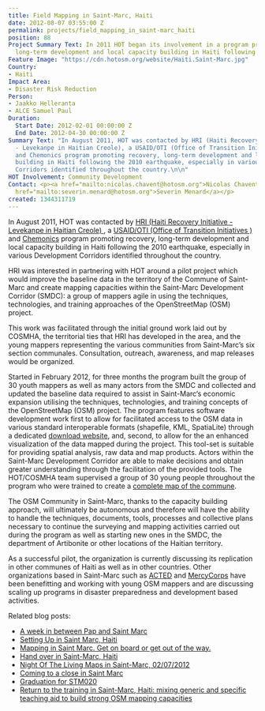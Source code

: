 ```yaml
---
title: Field Mapping in Saint-Marc, Haiti
date: 2012-08-07 03:55:00 Z
permalink: projects/field_mapping_in_saint-marc_haiti
position: 88
Project Summary Text: In 2011 HOT began its involvement in a program promoting recovery,
  long-term development and local capacity building in Haiti following the 2010 earthquake.
Feature Image: "https://cdn.hotosm.org/website/Haiti.Saint-Marc.jpg"
Country:
- Haiti
Impact Area:
- Disaster Risk Reduction
Person:
- Jaakko Helleranta
- ALCE Samuel Paul
Duration:
  Start Date: 2012-02-01 00:00:00 Z
  End Date: 2012-04-30 00:00:00 Z
Summary Text: "In August 2011, HOT was contacted by HRI (Haiti Recovery Initiative
  - Levekanpe in Haitian Creole), a USAID/OTI (Office of Transition Initiatives )
  and Chemonics program promoting recovery, long-term development and local capacity
  building in Haiti following the 2010 earthquake, especially in various Development
  Corridors identified throughout the country.\n\n"
HOT Involvement: Community Development
Contact: <p><a href="mailto:nicolas.chavent@hotosm.org">Nicolas Chavent</a><br><a
  href="mailto:severin.menard@hotosm.org">Severin Menard</a></p>
created: 1344311719
---
```


<p>In August 2011, HOT was contacted by <a href="http://www.chemonics.com/OurWork/OurProjects/Pages/Haiti%20Recovery%20Initiative%20II.aspx"> HRI (Haiti Recovery Initiative - Levekanpe in Haitian Creole) </a>, a <a href="http://www.globalcorps.com/oti.html"> USAID/OTI (Office of Transition Initiatives ) </a> and <a href="http://www.chemonics.com/Pages/Home.aspx">Chemonics</a> program promoting recovery, long-term development and local capacity building in Haiti following the 2010 earthquake, especially in various Development Corridors identified throughout the country.&nbsp; <!--break--></p><p>HRI was interested in partnering with HOT around a pilot project which would improve the baseline data in the territory of the Commune of Saint-Marc and create mapping capacities within the Saint-Marc Development Corridor (SMDC): a group of mappers agile in using the techniques, technologies, and training approaches of the OpenStreetMap (OSM) project.</p><p>This work was facilitated through the initial ground work laid out by COSMHA, the territorial ties that HRI has developed in the area, and the young mappers representing the various communities from Saint-Marc’s six section communales. Consultation, outreach, awareness, and map releases would be organized.</p><p>Started in February 2012, for three months the program built the group of 30 youth mappers as well as many actors from the SMDC and collected and updated the baseline data required to assist in Saint-Marc‘s economic expansion utilising the techniques, technologies, and training concepts of the OpenStreetMap (OSM) project. The program features software development work first to allow for facilitated access to the OSM data in various standard interoperable formats (shapefile, KML, SpatiaLite) through a dedicated <a href="http://hot-export.geofabrik.de/">download website</a>, and, second, to allow for the an enhanced visualization of the data mapped during the project. This tool-set is suitable for providing spatial analysis, raw data and map products. Actors within the Saint-Marc Development Corridor are able to make decisions and obtain greater understanding through the facilitation of the provided tools. The HOT/COSMHA team supervised a group of 30 young people throughout the program who were trained to create a <a href="http://www.openstreetmap.org/?lat=19.1006&amp;lon=-72.693&amp;zoom=14&amp;layers=M">complete map of the commune</a>.</p><p>The OSM Community in Saint-Marc, thanks to the capacity building approach, will ultimately be autonomous and therefore will have the ability to handle the techniques, documents, tools, processes and collective plans necessary to continue the surveying and mapping activities carried out during the program as well as starting new ones in the SMDC, the department of Artibonite or other locations of the Haitian territory.</p><p>As a successful pilot, the organization is currently discussing its replication in other communes of Haiti as well as in other countries. Other organizations based in Saint-Marc such as <a href="http://www.acted.org/&quot;">ACTED</a> and <a href="https://www.mercycorps.org/">MercyCorps</a> have been benefitting and working with young OSM mappers and are discussing scaling up programs in disaster preparedness and development based activities.</p><p>Related blog posts:</p><ul><li><a href="http://hot.openstreetmap.org/updates/2012-01-26_a_week_in_between_pap_and_saint_marc">A week in between Pap and Saint Marc</a></li><li><a href="http://hot.openstreetmap.org/updates/2012-01-29_setting_up_in_saint_marc_haiti">Setting Up in Saint Marc, Haiti</a></li><li><a href="http://hot.openstreetmap.org/updates/2012-02-02_mapping_in_saint_marc_get_on_board_or_get_out_of_the_way">Mapping in Saint Marc. Get on board or get out of the way.</a></li><li><a href="http://hot.openstreetmap.org/updates/2012-02-20_hand_over_in_saint_marc_haiti">Hand over in Saint-Marc, Haiti</a></li><li><a href="http://hot.openstreetmap.org/updates/2012-03-10_night_of_the_living_maps_in_saint_marc_02072012">Night Of The Living Maps in Saint-Marc, 02/07/2012</a></li><li><a href="http://hot.openstreetmap.org/updates/2012-04-24_coming_to_a_close_in_saint_marc">Coming to a close in Saint Marc</a></li><li><a href="http://hot.openstreetmap.org/updates/2012-04-30_graduation_for_stm020">Graduation for STM020</a></li><li><a href="http://hot.openstreetmap.org/updates/2012-06-24_return_to_the_training_in_saint_marc_haiti_mixing_generic_and_specific_teaching_a">Return to the training in Saint-Marc, Haiti: mixing generic and specific teaching aid to build strong OSM mapping capacities</a></li></ul>
